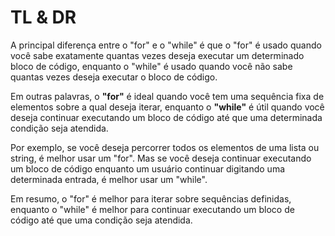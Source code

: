 # TL & DR

A principal diferença entre o "for" e o "while" é que o "for" é usado quando você sabe exatamente quantas vezes deseja executar um determinado bloco de código, enquanto o "while" é usado quando você não sabe quantas vezes deseja executar o bloco de código.

Em outras palavras, o **"for"** é ideal quando você tem uma sequência fixa de elementos sobre a qual deseja iterar, enquanto o **"while"** é útil quando você deseja continuar executando um bloco de código até que uma determinada condição seja atendida.

Por exemplo, se você deseja percorrer todos os elementos de uma lista ou string, é melhor usar um "for". Mas se você deseja continuar executando um bloco de código enquanto um usuário continuar digitando uma determinada entrada, é melhor usar um "while". 

Em resumo, o "for" é melhor para iterar sobre sequências definidas, enquanto o "while" é melhor para continuar executando um bloco de código até que uma condição seja atendida.
